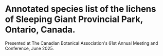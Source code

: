 # Annotated species list of the lichens of Sleeping Giant Provincial Park, Ontario, Canada. 
Presented at The Canadian Botanical Association's 61st Annual Meeting and Conference, June 2025.

